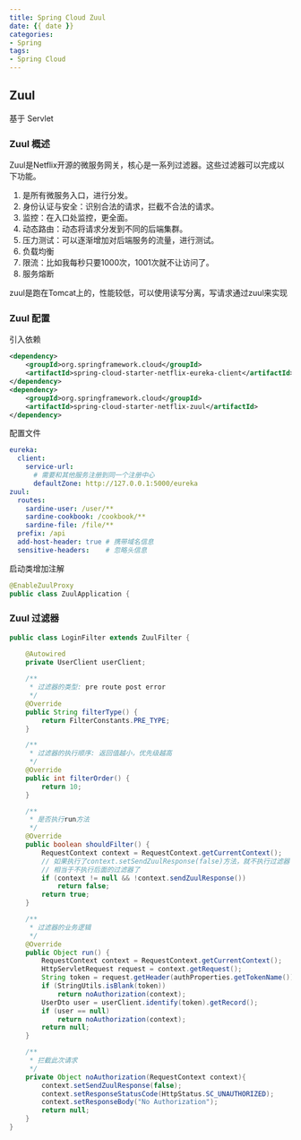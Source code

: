 ```yaml
---
title: Spring Cloud Zuul
date: {{ date }}
categories:
- Spring
tags:
- Spring Cloud
---
```


## Zuul

基于 Servlet

### Zuul 概述

Zuul是Netflix开源的微服务网关，核心是一系列过滤器。这些过滤器可以完成以下功能。

1. 是所有微服务入口，进行分发。
2. 身份认证与安全：识别合法的请求，拦截不合法的请求。
3. 监控：在入口处监控，更全面。
4. 动态路由：动态将请求分发到不同的后端集群。
5. 压力测试：可以逐渐增加对后端服务的流量，进行测试。
6. 负载均衡
7. 限流：比如我每秒只要1000次，1001次就不让访问了。 
8. 服务熔断

zuul是跑在Tomcat上的，性能较低，可以使用读写分离，写请求通过zuul来实现

### Zuul 配置

引入依赖

```xml
<dependency>
    <groupId>org.springframework.cloud</groupId>
    <artifactId>spring-cloud-starter-netflix-eureka-client</artifactId>
</dependency>
<dependency>
    <groupId>org.springframework.cloud</groupId>
    <artifactId>spring-cloud-starter-netflix-zuul</artifactId>
</dependency>
```

配置文件 

```yaml
eureka:
  client:
    service-url:
      # 需要和其他服务注册到同一个注册中心
      defaultZone: http://127.0.0.1:5000/eureka
zuul:
  routes:
    sardine-user: /user/**
    sardine-cookbook: /cookbook/**
    sardine-file: /file/**
  prefix: /api
  add-host-header: true # 携带域名信息
  sensitive-headers:    # 忽略头信息
```

启动类增加注解

```java
@EnableZuulProxy
public class ZuulApplication {
```

### Zuul 过滤器

```java
public class LoginFilter extends ZuulFilter {

    @Autowired
    private UserClient userClient;
    
    /**
     * 过滤器的类型: pre route post error
     */
    @Override
    public String filterType() {
        return FilterConstants.PRE_TYPE;
    }

    /**
     * 过滤器的执行顺序: 返回值越小，优先级越高
     */
    @Override
    public int filterOrder() {
        return 10;
    }

    /**
     * 是否执行run方法
     */
    @Override
    public boolean shouldFilter() {
        RequestContext context = RequestContext.getCurrentContext();
        // 如果执行了context.setSendZuulResponse(false)方法，就不执行过滤器
        // 相当于不执行后面的过滤器了
        if (context != null && !context.sendZuulResponse())
            return false;
        return true;
    }

    /**
     * 过滤器的业务逻辑
     */
    @Override
    public Object run() {
        RequestContext context = RequestContext.getCurrentContext();
        HttpServletRequest request = context.getRequest();
        String token = request.getHeader(authProperties.getTokenName());
        if (StringUtils.isBlank(token))
            return noAuthorization(context);
        UserDto user = userClient.identify(token).getRecord();
        if (user == null)
            return noAuthorization(context);
        return null;
    }

    /**
     * 拦截此次请求
     */
    private Object noAuthorization(RequestContext context){
        context.setSendZuulResponse(false);
        context.setResponseStatusCode(HttpStatus.SC_UNAUTHORIZED);
        context.setResponseBody("No Authorization");
        return null;
    }
}
```

## 
